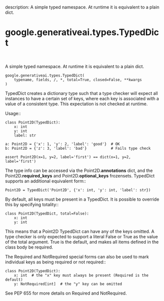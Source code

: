 description: A simple typed namespace. At runtime it is equivalent to a plain dict.

<div itemscope itemtype="http://developers.google.com/ReferenceObject">
<meta itemprop="name" content="google.generativeai.types.TypedDict" />
<meta itemprop="path" content="Stable" />
</div>

# google.generativeai.types.TypedDict

<!-- Insert buttons and diff -->

<table class="tfo-notebook-buttons tfo-api nocontent" align="left">

</table>



A simple typed namespace. At runtime it is equivalent to a plain dict.


<pre class="devsite-click-to-copy prettyprint lang-py tfo-signature-link">
<code>google.generativeai.types.TypedDict(
    typename, fields, /, *, total=True, closed=False, **kwargs
)
</code></pre>



<!-- Placeholder for "Used in" -->

TypedDict creates a dictionary type such that a type checker will expect all
instances to have a certain set of keys, where each key is
associated with a value of a consistent type. This expectation
is not checked at runtime.

Usage::

    class Point2D(TypedDict):
        x: int
        y: int
        label: str

    a: Point2D = {'x': 1, 'y': 2, 'label': 'good'}  # OK
    b: Point2D = {'z': 3, 'label': 'bad'}           # Fails type check

    assert Point2D(x=1, y=2, label='first') == dict(x=1, y=2, label='first')

The type info can be accessed via the Point2D.__annotations__ dict, and
the Point2D.__required_keys__ and Point2D.__optional_keys__ frozensets.
TypedDict supports an additional equivalent form::

    Point2D = TypedDict('Point2D', {'x': int, 'y': int, 'label': str})

By default, all keys must be present in a TypedDict. It is possible
to override this by specifying totality::

    class Point2D(TypedDict, total=False):
        x: int
        y: int

This means that a Point2D TypedDict can have any of the keys omitted. A type
checker is only expected to support a literal False or True as the value of
the total argument. True is the default, and makes all items defined in the
class body be required.

The Required and NotRequired special forms can also be used to mark
individual keys as being required or not required::

    class Point2D(TypedDict):
        x: int  # the "x" key must always be present (Required is the default)
        y: NotRequired[int]  # the "y" key can be omitted

See PEP 655 for more details on Required and NotRequired.